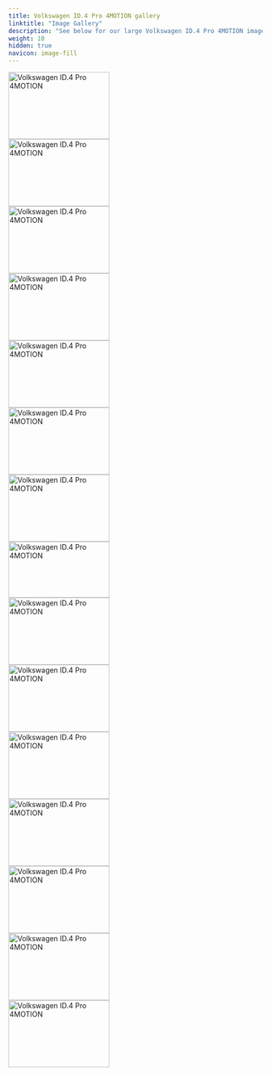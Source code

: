```yaml
---
title: Volkswagen ID.4 Pro 4MOTION gallery
linktitle: "Image Gallery"
description: "See below for our large Volkswagen ID.4 Pro 4MOTION image gallery. Click pictures for high-resolution versions."
weight: 10
hidden: true
navicon: image-fill
---
```

<!-- markdownlint-disable MD033 -->
<div class="pswp-gallery pswp-grid-container" id ="my-gallery">
<div class="pswp-grid-item">
<a href="https://media.evkx.net/multimedia/models/volkswagen/id.4/id.4_pro_4motion/exterior_1.jpg"
data-pswp-src="https://media.evkx.net/multimedia/models/volkswagen/id.4/id.4_pro_4motion/exterior_1.jpg"
data-pswp-width="3000"
data-pswp-height="2000" 
target="_blank">
<img src="https://media.evkx.net/multimedia/models/volkswagen/id.4/id.4_pro_4motion/exterior_1_xst.jpg" alt="Volkswagen ID.4 Pro 4MOTION" width="200px" height="133px" />
</a>
</div>
<div class="pswp-grid-item">
<a href="https://media.evkx.net/multimedia/models/volkswagen/id.4/id.4_pro_4motion/exterior_2.jpg"
data-pswp-src="https://media.evkx.net/multimedia/models/volkswagen/id.4/id.4_pro_4motion/exterior_2.jpg"
data-pswp-width="3000"
data-pswp-height="2000" 
target="_blank">
<img src="https://media.evkx.net/multimedia/models/volkswagen/id.4/id.4_pro_4motion/exterior_2_xst.jpg" alt="Volkswagen ID.4 Pro 4MOTION" width="200px" height="133px" />
</a>
</div>
<div class="pswp-grid-item">
<a href="https://media.evkx.net/multimedia/models/volkswagen/id.4/id.4_pro_4motion/exterior_3.jpg"
data-pswp-src="https://media.evkx.net/multimedia/models/volkswagen/id.4/id.4_pro_4motion/exterior_3.jpg"
data-pswp-width="1795"
data-pswp-height="1197" 
target="_blank">
<img src="https://media.evkx.net/multimedia/models/volkswagen/id.4/id.4_pro_4motion/exterior_3_xst.jpg" alt="Volkswagen ID.4 Pro 4MOTION" width="200px" height="133px" />
</a>
</div>
<div class="pswp-grid-item">
<a href="https://media.evkx.net/multimedia/models/volkswagen/id.4/id.4_pro_4motion/frontseats_1.jpg"
data-pswp-src="https://media.evkx.net/multimedia/models/volkswagen/id.4/id.4_pro_4motion/frontseats_1.jpg"
data-pswp-width="3000"
data-pswp-height="2000" 
target="_blank">
<img src="https://media.evkx.net/multimedia/models/volkswagen/id.4/id.4_pro_4motion/frontseats_1_xst.jpg" alt="Volkswagen ID.4 Pro 4MOTION" width="200px" height="133px" />
</a>
</div>
<div class="pswp-grid-item">
<a href="https://media.evkx.net/multimedia/models/volkswagen/id.4/id.4_pro_4motion/gearshifter_1.jpg"
data-pswp-src="https://media.evkx.net/multimedia/models/volkswagen/id.4/id.4_pro_4motion/gearshifter_1.jpg"
data-pswp-width="3000"
data-pswp-height="2000" 
target="_blank">
<img src="https://media.evkx.net/multimedia/models/volkswagen/id.4/id.4_pro_4motion/gearshifter_1_xst.jpg" alt="Volkswagen ID.4 Pro 4MOTION" width="200px" height="133px" />
</a>
</div>
<div class="pswp-grid-item">
<a href="https://media.evkx.net/multimedia/models/volkswagen/id.4/id.4_pro_4motion/headlights_1.jpg"
data-pswp-src="https://media.evkx.net/multimedia/models/volkswagen/id.4/id.4_pro_4motion/headlights_1.jpg"
data-pswp-width="3000"
data-pswp-height="2000" 
target="_blank">
<img src="https://media.evkx.net/multimedia/models/volkswagen/id.4/id.4_pro_4motion/headlights_1_xst.jpg" alt="Volkswagen ID.4 Pro 4MOTION" width="200px" height="133px" />
</a>
</div>
<div class="pswp-grid-item">
<a href="https://media.evkx.net/multimedia/models/volkswagen/id.4/id.4_pro_4motion/interior_1.jpg"
data-pswp-src="https://media.evkx.net/multimedia/models/volkswagen/id.4/id.4_pro_4motion/interior_1.jpg"
data-pswp-width="3000"
data-pswp-height="2000" 
target="_blank">
<img src="https://media.evkx.net/multimedia/models/volkswagen/id.4/id.4_pro_4motion/interior_1_xst.jpg" alt="Volkswagen ID.4 Pro 4MOTION" width="200px" height="133px" />
</a>
</div>
<div class="pswp-grid-item">
<a href="https://media.evkx.net/multimedia/models/volkswagen/id.4/id.4_pro_4motion/keyfob_1.jpg"
data-pswp-src="https://media.evkx.net/multimedia/models/volkswagen/id.4/id.4_pro_4motion/keyfob_1.jpg"
data-pswp-width="3000"
data-pswp-height="1666" 
target="_blank">
<img src="https://media.evkx.net/multimedia/models/volkswagen/id.4/id.4_pro_4motion/keyfob_1_xst.jpg" alt="Volkswagen ID.4 Pro 4MOTION" width="200px" height="111px" />
</a>
</div>
<div class="pswp-grid-item">
<a href="https://media.evkx.net/multimedia/models/volkswagen/id.4/id.4_pro_4motion/main_1.jpg"
data-pswp-src="https://media.evkx.net/multimedia/models/volkswagen/id.4/id.4_pro_4motion/main_1.jpg"
data-pswp-width="3000"
data-pswp-height="2000" 
target="_blank">
<img src="https://media.evkx.net/multimedia/models/volkswagen/id.4/id.4_pro_4motion/main_1_xst.jpg" alt="Volkswagen ID.4 Pro 4MOTION" width="200px" height="133px" />
</a>
</div>
<div class="pswp-grid-item">
<a href="https://media.evkx.net/multimedia/models/volkswagen/id.4/id.4_pro_4motion/screens_1.jpg"
data-pswp-src="https://media.evkx.net/multimedia/models/volkswagen/id.4/id.4_pro_4motion/screens_1.jpg"
data-pswp-width="3000"
data-pswp-height="2000" 
target="_blank">
<img src="https://media.evkx.net/multimedia/models/volkswagen/id.4/id.4_pro_4motion/screens_1_xst.jpg" alt="Volkswagen ID.4 Pro 4MOTION" width="200px" height="133px" />
</a>
</div>
<div class="pswp-grid-item">
<a href="https://media.evkx.net/multimedia/models/volkswagen/id.4/id.4_pro_4motion/secondrowseats_1.jpg"
data-pswp-src="https://media.evkx.net/multimedia/models/volkswagen/id.4/id.4_pro_4motion/secondrowseats_1.jpg"
data-pswp-width="3000"
data-pswp-height="2000" 
target="_blank">
<img src="https://media.evkx.net/multimedia/models/volkswagen/id.4/id.4_pro_4motion/secondrowseats_1_xst.jpg" alt="Volkswagen ID.4 Pro 4MOTION" width="200px" height="133px" />
</a>
</div>
<div class="pswp-grid-item">
<a href="https://media.evkx.net/multimedia/models/volkswagen/id.4/id.4_pro_4motion/taillights_1.jpg"
data-pswp-src="https://media.evkx.net/multimedia/models/volkswagen/id.4/id.4_pro_4motion/taillights_1.jpg"
data-pswp-width="3000"
data-pswp-height="1999" 
target="_blank">
<img src="https://media.evkx.net/multimedia/models/volkswagen/id.4/id.4_pro_4motion/taillights_1_xst.jpg" alt="Volkswagen ID.4 Pro 4MOTION" width="200px" height="133px" />
</a>
</div>
<div class="pswp-grid-item">
<a href="https://media.evkx.net/multimedia/models/volkswagen/id.4/id.4_pro_4motion/trunk_1.jpg"
data-pswp-src="https://media.evkx.net/multimedia/models/volkswagen/id.4/id.4_pro_4motion/trunk_1.jpg"
data-pswp-width="3000"
data-pswp-height="2000" 
target="_blank">
<img src="https://media.evkx.net/multimedia/models/volkswagen/id.4/id.4_pro_4motion/trunk_1_xst.jpg" alt="Volkswagen ID.4 Pro 4MOTION" width="200px" height="133px" />
</a>
</div>
<div class="pswp-grid-item">
<a href="https://media.evkx.net/multimedia/models/volkswagen/id.4/id.4_pro_4motion/trunk_2.jpg"
data-pswp-src="https://media.evkx.net/multimedia/models/volkswagen/id.4/id.4_pro_4motion/trunk_2.jpg"
data-pswp-width="3000"
data-pswp-height="2000" 
target="_blank">
<img src="https://media.evkx.net/multimedia/models/volkswagen/id.4/id.4_pro_4motion/trunk_2_xst.jpg" alt="Volkswagen ID.4 Pro 4MOTION" width="200px" height="133px" />
</a>
</div>
<div class="pswp-grid-item">
<a href="https://media.evkx.net/multimedia/models/volkswagen/id.4/id.4_pro_4motion/trunk_3.jpg"
data-pswp-src="https://media.evkx.net/multimedia/models/volkswagen/id.4/id.4_pro_4motion/trunk_3.jpg"
data-pswp-width="3000"
data-pswp-height="2000" 
target="_blank">
<img src="https://media.evkx.net/multimedia/models/volkswagen/id.4/id.4_pro_4motion/trunk_3_xst.jpg" alt="Volkswagen ID.4 Pro 4MOTION" width="200px" height="133px" />
</a>
</div>
</div>
<script type="module">
  import PhotoSwipeLightbox from '/js/photoswipe-lightbox.esm.js';
    const lightbox = new PhotoSwipeLightbox({
       gallery: '#my-gallery',
        children: 'a',
        pswpModule: () => import('/js/photoswipe.esm.js')
    });
lightbox.init();
</script>
